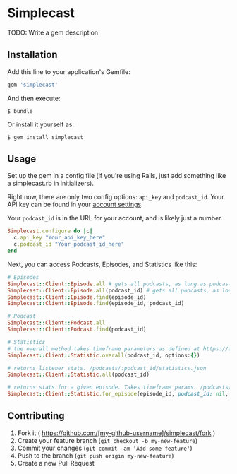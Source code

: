 # Simplecast

TODO: Write a gem description

## Installation

Add this line to your application's Gemfile:

```ruby
gem 'simplecast'
```

And then execute:

    $ bundle

Or install it yourself as:

    $ gem install simplecast

## Usage

Set up the gem in a config file (if you're using Rails, just add something like a simplecast.rb in initializers).

Right now, there are only two config options: `api_key` and `podcast_id`. Your API key can be found in your [account settings](https://simplecast.fm/user/edit).

Your `podcast_id` is in the URL for your account, and is likely just a number.

```ruby
Simplecast.configure do |c|
  c.api_key "Your_api_key_here"
  c.podcast_id "Your_podcast_id_here"
end
```

Next, you can access Podcasts, Episodes, and Statistics like this:

```ruby
# Episodes
Simplecast::Client::Episode.all # gets all podcasts, as long as podcast_id was set in the config
Simplecast::Client::Episode.all(podcast_id) # gets all podcasts, as long as podcast_id was set in the config
Simplecast::Client::Episode.find(episode_id)
Simplecast::Client::Episode.find(episode_id, podcast_id)

# Podcast
Simplecast::Client::Podcast.all
Simplecast::Client::Podcast.find(podcast_id)

# Statistics
# the overall method takes timeframe parameters as defined at https://api.simplecast.fm - /podcasts/:podcast_id/statistics/overall.json 
Simplecast::Client::Statistic.overall(podcast_id, options:{})

# returns listener stats. /podcasts/:podcast_id/statistics.json
Simplecast::Client::Statistic.all(podcast_id)

# returns stats for a given episode. Takes timeframe params. /podcasts/:podcast_id/statistics/episode.json
Simplecast::Client::Statistic.for_episode(episode_id, podcast_id: nil, opts: {})
```

## Contributing

1. Fork it ( https://github.com/[my-github-username]/simplecast/fork )
2. Create your feature branch (`git checkout -b my-new-feature`)
3. Commit your changes (`git commit -am 'Add some feature'`)
4. Push to the branch (`git push origin my-new-feature`)
5. Create a new Pull Request
